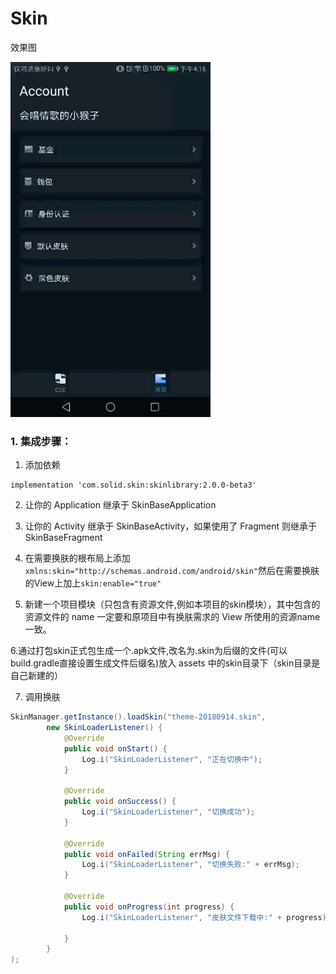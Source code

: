 # Skin
效果图

![](https://raw.githubusercontent.com/xkdaq/Skin/master/app/img/skin.gif)

### 1. 集成步骤：

1. 添加依赖

```
implementation 'com.solid.skin:skinlibrary:2.0.0-beta3'
```

2. 让你的 Application 继承于 SkinBaseApplication

3. 让你的 Activity 继承于 SkinBaseActivity，如果使用了 Fragment 则继承于 SkinBaseFragment

4. 在需要换肤的根布局上添加`xmlns:skin="http://schemas.android.com/android/skin"`然后在需要换肤的View上加上`skin:enable="true"`

5. 新建一个项目模块（只包含有资源文件,例如本项目的skin模块），其中包含的资源文件的 name 一定要和原项目中有换肤需求的 View 所使用的资源name一致。  

6.通过打包skin正式包生成一个.apk文件,改名为.skin为后缀的文件(可以build.gradle直接设置生成文件后缀名)放入 assets 中的skin目录下（skin目录是自己新建的）

7. 调用换肤
```java
SkinManager.getInstance().loadSkin("theme-20180914.skin",
        new SkinLoaderListener() {
            @Override
            public void onStart() {
                Log.i("SkinLoaderListener", "正在切换中");
            }
    
            @Override
            public void onSuccess() {
                Log.i("SkinLoaderListener", "切换成功");
            }
    
            @Override
            public void onFailed(String errMsg) {
                Log.i("SkinLoaderListener", "切换失败:" + errMsg);
            }
    
            @Override
            public void onProgress(int progress) {
                Log.i("SkinLoaderListener", "皮肤文件下载中:" + progress);
    
            }
        }
);
```
